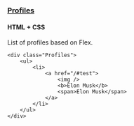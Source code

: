 ### [Profiles](components/Profiles)
#### HTML + CSS

List of profiles based on Flex.

```
<div class="Profiles">
    <ul>
        <li>
            <a href="/#test">
                <img />
                <b>Elon Musk</b>
                <span>Elon Musk</span>
            </a>
        </li>
    </ul>
</div>
```